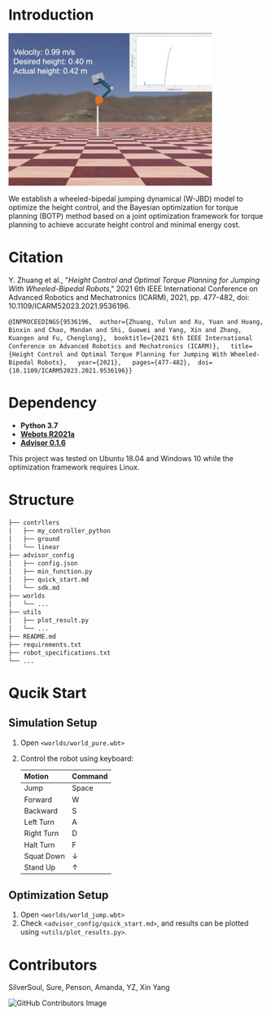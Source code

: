 # Introduction

<img src=".utils/../utils/ARM2021.jpg" width=400>

We establish a wheeled-bipedal jumping dynamical (W-JBD) model to optimize the height control, and the Bayesian optimization for torque planning (BOTP) method based on a joint optimization framework for torque planning to achieve accurate height control and minimal energy cost.

# Citation

Y. Zhuang et al., "*Height Control and Optimal Torque Planning for Jumping With Wheeled-Bipedal Robots*," 2021 6th IEEE International Conference on Advanced Robotics and Mechatronics (ICARM), 2021, pp. 477-482, doi: 10.1109/ICARM52023.2021.9536196.

```
@INPROCEEDINGS{9536196,  author={Zhuang, Yulun and Xu, Yuan and Huang, Binxin and Chao, Mandan and Shi, Guowei and Yang, Xin and Zhang, Kuangen and Fu, Chenglong},  booktitle={2021 6th IEEE International Conference on Advanced Robotics and Mechatronics (ICARM)},   title={Height Control and Optimal Torque Planning for Jumping With Wheeled-Bipedal Robots},   year={2021},   pages={477-482},  doi={10.1109/ICARM52023.2021.9536196}}
```

# Dependency

- **Python  3.7**
- [**Webots  R2021a**](https://github.com/cyberbotics/webots)
- [**Advisor 0.1.6**](https://github.com/silvery107/advisor)

This project was tested on Ubuntu 18.04 and Windows 10 while the optimization framework requires Linux.

# Structure

```
├── contrllers
│   ├── my_controller_python
│   ├── ground
│   └── linear
├── advisor_config
│   ├── config.json
│   ├── min_function.py
│   ├── quick_start.md
│   └── sdk.md
├── worlds
│   └── ...
├── utils
│   ├── plot_result.py
│   └── ...
├── README.md
├── requirements.txt
├── robot_specifications.txt
└── ...
```

# Qucik Start

## Simulation Setup
1. Open `<worlds/world_pure.wbt>`
2. Control the robot using keyboard:

	|Motion|Command|
	|-|-|
	|Jump|Space|
	|Forward|W|
	|Backward|S|
	|Left Turn|A|
	|Right Turn|D|
	|Halt Turn|F|
	|Squat Down|↓|
	|Stand Up|↑|

## Optimization Setup
1. Open `<worlds/world_jump.wbt>`
2. Check `<advisor_config/quick_start.md>`, and results can be plotted using `<utils/plot_results.py>`.

# Contributors
SilverSoul, Sure, Penson, Amanda, YZ, Xin Yang

![GitHub Contributors Image](https://contrib.rocks/image?repo=silvery107/wheeled-bipedal-jumping)
